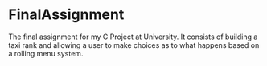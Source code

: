 FinalAssignment
===============

The final assignment for my C Project at University. It consists of building a taxi rank and allowing a user to make choices as to what happens based on a rolling menu system.
